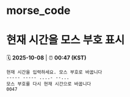 # morse_code
# 현재 시간을 모스 부호 표시
<!-- MORSE_TIME_START -->
🗓️ **2025-10-08** | ⏰ **00:47 (KST)**

```
현재 시간을 입력하세요. 모스 부호로 바꿉니다
----- ----- ....- --...
모스 부호를 다시 현재 시간으로 바꿉니다
0047
```
<!-- MORSE_TIME_END -->
